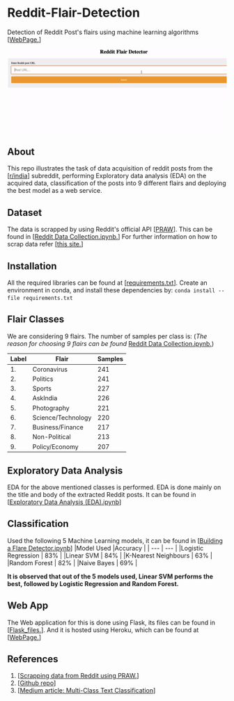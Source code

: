 # Reddit-Flair-Detection


Detection of Reddit Post's flairs using machine learning algorithms [[WebPage.](https://reddit-post-flair-detection.herokuapp.com/)]
<p align="center">
  <img src="Images/sample_reddit.gif" alt="Reddit-flair-detection"></img>
</p>

## About
This repo illustrates the task of data acquisition of reddit posts from the [[r/india](https://www.reddit.com/r/india/)] subreddit, performing Exploratory data analysis (EDA) on the acquired data, classification of the posts into 9 different flairs and deploying the best model as a web service.

## Dataset
The data is scrapped by using Reddit's official API [[PRAW](https://praw.readthedocs.io/en/latest/)]. This can be found in  [[Reddit Data Collection.ipynb.](https://github.com/keshav-b/Reddit-Flair-Detection/blob/master/Models/Part%20I%20-%20Reddit%20Data%20Collection.ipynb)]
For further information on how to scrap data refer [[this site.](https://www.storybench.org/how-to-scrape-reddit-with-python/)]

## Installation
All the required libraries can be found at [[requirements.txt](https://github.com/keshav-b/Reddit-Flair-Detection/blob/master/requirements.txt)]. Create an environment in conda, and install these dependencies by:
`conda install --file requirements.txt`

## Flair Classes
We are considering 9 flairs. The number of samples per class is: (_The reason for choosing 9 flairs can be found_ [Reddit Data Collection.ipynb.](https://github.com/keshav-b/Reddit-Flair-Detection/blob/master/Models/Part%20I%20-%20Reddit%20Data%20Collection.ipynb))

| Label | Flair              | Samples | 
| ---   | ---                | ---     | 
| 1.    | Coronavirus        | 241     | 
| 2.    | Politics           | 241     | 
| 3.    | Sports             | 227     | 
| 4.    | AskIndia           | 226     | 
| 5.    | Photography        | 221     | 
| 6.    | Science/Technology | 220     | 
| 7.    | Business/Finance   | 217     | 
| 8.    | Non-Political      | 213     | 
| 9.    | Policy/Economy     | 207     | 

## Exploratory Data Analysis
EDA for the above mentioned classes is performed. EDA is done mainly on the title and body of the extracted Reddit posts. It can be found in [[Exploratory Data Analysis (EDA).ipynb](https://github.com/keshav-b/Reddit-Flair-Detection/blob/master/Models/Part%20II%20-%20Exploratory%20Data%20Analysis%20(EDA).ipynb)]

## Classification
Used the following 5 Machine Learning models, it can be found in [[Building a Flare Detector.ipynb](https://github.com/keshav-b/Reddit-Flair-Detection/blob/master/Models/Part%20III%20-%20Building%20a%20Flare%20Detector.ipynb)]
|Model Used           |Accuracy |
| ---                 | ---     | 
|Logistic Regression  | 83%     |
|Linear SVM           | 84%     |
|K-Nearest Neighbours | 63%     |
|Random Forest        | 82%     |
|Naive Bayes          | 69%     |

**It is observed that out of the 5 models used, Linear SVM performs the best, followed by Logistic Regression and Random Forest.**

## Web App
The Web application for this is done using Flask, its files can be found in [[Flask_files.](https://github.com/keshav-b/Reddit-Flair-Detection/tree/master/Flask_Files)]. And it is hosted using Heroku, which can be found at [[WebPage.](https://reddit-post-flair-detection.herokuapp.com/)]

## References
1. [[Scrapping data from Reddit using PRAW.](https://www.storybench.org/how-to-scrape-reddit-with-python/)]
2. [[Github repo](https://github.com/radonys/Reddit-Flair-Detector)]
3. [[Medium article: Multi-Class Text Classification](https://towardsdatascience.com/multi-class-text-classification-model-comparison-and-selection-5eb066197568)]
